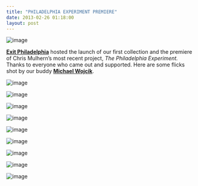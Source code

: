 ```yaml
---
title: "PHILADELPHIA EXPERIMENT PREMIERE"
date: 2013-02-26 01:18:00
layout: post
---
```


<p><img alt="image" src="http://media.tumblr.com/0cccf3a85c286efaa76ace4a8fc55755/tumblr_inline_miszktsB1p1qz4rgp.jpg"/></p>
<p><strong><a href="http://exitphiladelphia.com/">Exit Philadelphia</a></strong> hosted the launch of our first collection and the premiere of Chris Mulhern&#8217;s most recent project, <em>The Philadelphia Experiment.</em> Thanks to everyone who came out and supported. Here are some flicks shot by our buddy <strong><a href="http://michaelmwojcik.tumblr.com/">Michael Wojcik</a></strong>.</p>
<p><img alt="image" src="http://media.tumblr.com/c56424454401f3a92484c0dbf25f949a/tumblr_inline_miszkbFDR91qz4rgp.jpg"/></p>
<p><img alt="image" src="http://media.tumblr.com/5e04e9c8a97a488e7c6b7287f4560ab4/tumblr_inline_miszkiM4Ye1qz4rgp.jpg"/></p>
<p><img alt="image" src="http://media.tumblr.com/7d6f3f991da69e0edcc7cb9360b02667/tumblr_inline_miszl8szto1qz4rgp.jpg"/></p>
<p><img alt="image" src="http://media.tumblr.com/f1b6a861f788d82493fb5bf460d7a247/tumblr_inline_miszlcP3gL1qz4rgp.jpg"/></p>
<p><img alt="image" src="http://media.tumblr.com/c03a0aaab00006fec6b7f3401c7e62eb/tumblr_inline_miszlgo4pi1qz4rgp.jpg"/></p>
<p><img alt="image" src="http://media.tumblr.com/f2cb32c10f1ee220ed0aa93c60a7ab9c/tumblr_inline_miszljmSYm1qz4rgp.jpg"/></p>
<p><img alt="image" src="http://media.tumblr.com/90e50a454e9f9aabba89eb96537f811e/tumblr_inline_miszloO9QM1qz4rgp.jpg"/></p>
<p><img alt="image" src="http://media.tumblr.com/ad96d8e754348509c223dafc9acc1ae0/tumblr_inline_miszls7A8m1qz4rgp.jpg"/></p>
<p><img alt="image" src="http://media.tumblr.com/0987380c2c747c35c0bd5670f6042dd8/tumblr_inline_miszlw1MLU1qz4rgp.jpg"/></p>
